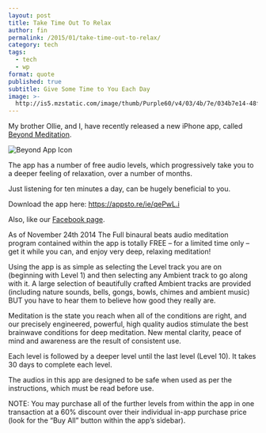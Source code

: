 ```yaml
---
layout: post
title: Take Time Out To Relax
author: fin
permalink: /2015/01/take-time-out-to-relax/
category: tech
tags:
  - tech
  - wp
format: quote
published: true
subtitle: Give Some Time to You Each Day
image: >-
  http://is5.mzstatic.com/image/thumb/Purple60/v4/03/4b/7e/034b7e14-48fc-5e37-8b8f-64b49eda0f61/source/175x175bb.jpg
---
```


My brother Ollie, and I, have recently released a new iPhone app, called [Beyond Meditation][2].

![Beyond App Icon][logo]

The app has a number of free audio levels, which progressively take you to a deeper feeling of relaxation, over a number of months.

Just listening for ten minutes a day, can be hugely beneficial to you.

Download the app here: <https://appsto.re/ie/qePwL.i>

Also, like our [Facebook page][3].

As of November 24th 2014 The Full binaural beats audio meditation program contained within the app is totally FREE &#8211; for a limited time only &#8211; get it while you can, and enjoy very deep, relaxing meditation!

Using the app is as simple as selecting the Level track you are on (beginning with Level 1) and then selecting any Ambient track to go along with it. A large selection of beautifully crafted Ambient tracks are provided (including nature sounds, bells, gongs, bowls, chimes and ambient music) BUT you have to hear them to believe how good they really are.

Meditation is the state you reach when all of the conditions are right, and our precisely engineered, powerful, high quality audios stimulate the best brainwave conditions for deep meditation. New mental clarity, peace of mind and awareness are the result of consistent use.

Each level is followed by a deeper level until the last level (Level 10). It takes 30 days to complete each level.

The audios in this app are designed to be safe when used as per the instructions, which must be read before use.

NOTE: You may purchase all of the further levels from within the app in one transaction at a 60% discount over their individual in-app purchase price (look for the &#8220;Buy All&#8221; button within the app&#8217;s sidebar).

 [logo]: {{site.baseurl}}/img/posts/Beyond-d1.png
 [2]: https://appsto.re/ie/qePwL.i
 [3]: https://www.facebook.com/BeyondMeditation
